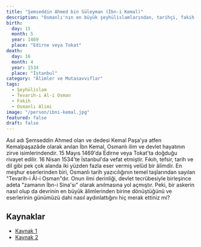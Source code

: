 ```yaml
---
title: "Şemseddin Ahmed bin Süleyman (İbn-i Kemal)"
description: "Osmanlı'nın en büyük şeyhülislamlarından, tarihçi, fakih ve edip. Yüzlerce eseriyle ilim dünyasına damga vurmuş bir alim."
birth:
  day: 15
  month: 5
  year: 1469
  place: "Edirne veya Tokat"
death:
  day: 16
  month: 4
  year: 1534
  place: "İstanbul"
category: "Âlimler ve Mutasavvıflar"
tags:
  - Şeyhülislam
  - Tevarih-i Al-i Osman
  - Fakih
  - Osmanlı Alimi
image: "/person/ibni-kemal.jpg"
featured: false
draft: false
---
```


Asıl adı Şemseddin Ahmed olan ve dedesi Kemal Paşa'ya atfen Kemalpaşazâde olarak anılan İbn Kemal, Osmanlı ilim ve devlet hayatının zirve isimlerindendir. 15 Mayıs 1469'da Edirne veya Tokat'ta doğduğu rivayet edilir. 16 Nisan 1534'te İstanbul'da vefat etmiştir. Fıkıh, tefsir, tarih ve dil gibi pek çok alanda iki yüzden fazla eser vermiş velûd bir âlimdir. En meşhur eserlerinden biri, Osmanlı tarih yazıcılığının temel taşlarından sayılan "Tevarih-i Âl-i Osman"dır. Onun ilmi derinliği, devlet tecrübesiyle birleşince adeta "zamanın İbn-i Sina'sı" olarak anılmasına yol açmıştır. Peki, bir askerin nasıl olup da devrinin en büyük âlimlerinden birine dönüştüğünü ve eserlerinin günümüzü dahi nasıl aydınlattığını hiç merak ettiniz mi?

## Kaynaklar

- [Kaynak 1](https://islamansiklopedisi.org.tr/kemalpasazade)
- [Kaynak 2](https://www.turkedebiyati.org/yazarlar/ibn-kemal-kemalpasa-zade.html)